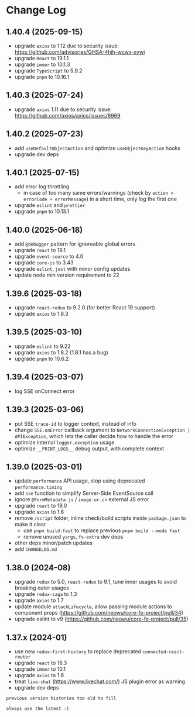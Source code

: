 # Change Log

## 1.40.4 (2025-09-15)

- upgrade `axios` to 1.12 due to security issue: https://github.com/advisories/GHSA-4hjh-wcwx-xvwj
- upgrade `React` to 19.1.1
- upgrade `immer` to 10.1.3
- upgrade `TypeScript` to 5.9.2
- upgrade `pnpm` to 10.16.1

## 1.40.3 (2025-07-24)

- upgrade `axios` 1.11 due to security issue: https://github.com/axios/axios/issues/6969

## 1.40.2 (2025-07-23)

- add `useDefaultObjectAction` and optimize `useObjectKeyAction` hooks
- upgrade dev deps

## 1.40.1 (2025-07-15)

- add error log throttling
  - in case of too many same errors/warnings (check by `action + errorCode + errorMessage`) in a short time, only log the first one
- upgrade `eslint` and `prettier`
- upgrade `pnpm` to 10.13.1

## 1.40.0 (2025-06-18)

- add `@debugger` pattern for ignoreable global errors
- upgrade `react` to 19.1
- upgrade `event-source` to 4.0
- upgrade `core-js` to 3.43
- upgrade `eslint`, `jest` with minor config updates
- update node min version requirement to 22

## 1.39.6 (2025-03-18)

- upgrade `react-redux` to 9.2.0 (for better React 19 support)
- upgrade `axios` to 1.8.3

## 1.39.5 (2025-03-10)

- upgrade `eslint` to 9.22
- upgrade `axios` to 1.8.2 (1.8.1 has a bug)
- upgrade `pnpm` to 10.6.2

## 1.39.4 (2025-03-07)

- log SSE onConnect error

## 1.39.3 (2025-03-06)

- put SSE `trace-id` to logger context, instead of info
- change `SSE.onError` callback argument to `NetworkConnectionException | APIException`, which lets the caller decide how to handle the error
- optimize internal `logger.exception` usage
- optimize `__PRINT_LOGS__` debug output, with complete context

## 1.39.0 (2025-03-01)

- update `performance` API usage, stop using deprecated `performance.timing`
- add `sse` function to simplify Server-Side EventSource call
- ignore `@FormMetadata.js` / `image.ur.cn` external JS error
- upgrade `react` to 19.0
- upgrade `axios` to 1.8
- remove `/script` folder, inline check/build scripts inside `package.json` to make it clear
    - use `pnpm build:fast` to replace previous `pnpm build --mode fast`
    - remove unused `yargs`, `fs-extra` dev deps
- other deps minor/patch updates
- add `CHANGELOG.md`

## 1.38.0 (2024-08)

- upgrade `redux` to 5.0, `react-redux` to 9.1, tune inner usages to avoid breaking outer usages
- upgrade `redux-saga` to 1.3
- upgrade `axios` to 1.7
- update module `attachLifecycle`, allow passing module actions to component props (https://github.com/neowu/core-fe-project/pull/34)
- upgrade eslint to v9 (https://github.com/neowu/core-fe-project/pull/35)

## 1.37.x (2024-01)

- use new `redux-first-history` to replace deprecated `connected-react-router`
- upgrade `react` to 18.3
- upgrade `immer` to 10.1
- upgrade `axios` to 1.6
- treat `live-chat` (https://www.livechat.com/) JS plugin error as warning
- upgrade dev deps


```
previous version histories too old to fill

always use the latest :)
```
